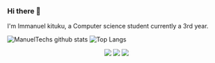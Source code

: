 ### Hi there 👋
I'm Immanuel kituku, a Computer science student currently a 3rd year.
 
![ManuelTechs github stats](https://github-readme-stats.vercel.app/api?username=Manuel254&show_icons=true&theme=buefy)
![Top Langs](https://github-readme-stats.vercel.app/api/top-langs/?username=Manuel254&layout=compact&theme=buefy)

<p align="center">
 <a href="https://www.facebook.com/ManuelTechs/"><img src="https://img.icons8.com/fluent/50/000000/facebook-new.png"></a>
 <a href="https://wa.me/+254703103690"><img src="https://img.icons8.com/office/50/000000/whatsapp.png"></a>
 <a href="https://t.me/ManuelTechs"><img src="https://img.icons8.com/fluent/50/000000/telegram-app.png"/></a>
</p>
